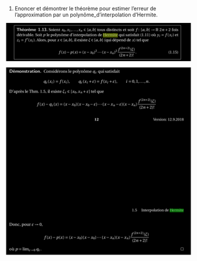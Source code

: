 1. Enoncer et démontrer le théorème pour estimer l’erreur de l’approximation par un polynôme_d’interpolation d’Hermite.

![err_Hermite_theo](../images/err_Hermite_theo.png)

![err_Hermite_demo](../images/err_Hermite_demo.png)
